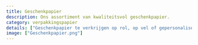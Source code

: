```yaml
---
title: Geschenkpapier
description: Ons assortiment van kwaliteitsvol geschenkpapier.
category: verpakkingspapier
details: ["Geschenkpapier te verkrijgen op rol, op vel of gepersonaliseerd."]
image: ["Geschenkpapier.png"]
---
```

